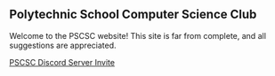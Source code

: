 ## Polytechnic School Computer Science Club

Welcome to the PSCSC website! This site is far from complete, and all suggestions are appreciated.

[PSCSC Discord Server Invite](https://discord.gg/xabTk3Yhan)

